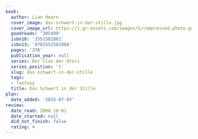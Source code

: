 ```yaml
---
book:
  author: Lian Hearn
  cover_image: das-schwert-in-der-stille.jpg
  cover_image_url: https://i.gr-assets.com/images/S/compressed.photo.goodreads.com/books/1370811390l/305499._SX98_.jpg
  goodreads: '305499'
  isbn10: '3551581061'
  isbn13: '9783551581068'
  pages: '376'
  publication_year: null
  series: Der Clan der Otori
  series_position: '1'
  slug: das-schwert-in-der-stille
  tags:
  - fantasy
  title: Das Schwert in der Stille
plan:
  date_added: '2015-07-03'
review:
  date_read: 2006-10-01
  date_started: null
  did_not_finish: false
  rating: 4
---
```


